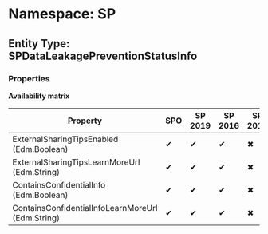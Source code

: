 # Namespace: SP
## Entity Type: SPDataLeakagePreventionStatusInfo

### Properties

**Availability matrix**

Property | SPO | SP 2019 | SP 2016 | SP 2013
----------|-----|---------|---------|--------
ExternalSharingTipsEnabled (Edm.Boolean) | ✔ | ✔ | ✔ | ✖
ExternalSharingTipsLearnMoreUrl (Edm.String) | ✔ | ✔ | ✔ | ✖
ContainsConfidentialInfo (Edm.Boolean) | ✔ | ✔ | ✔ | ✖
ContainsConfidentialInfoLearnMoreUrl (Edm.String) | ✔ | ✔ | ✔ | ✖

